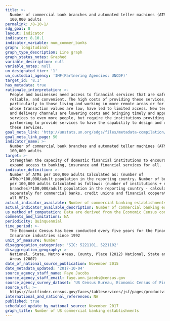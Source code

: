```yaml
---
title: >-
  Number of commercial bank branches and automated teller machines (ATMs) per
  100,000 adults
permalink: /8-10-1/
sdg_goal: 8
layout: indicator
indicator: 8.10.1
indicator_variable: num_commer_banks
graph: longitudinal
graph_type_description: Line graph
graph_status_notes: Graphed
variable_description: null
variable_notes: null
un_designated_tier: '1'
un_custodial_agency: 'IMF(Partnering Agencies: UNCDF)'
target_id: '8.1'
has_metadata: true
rationale_interpretation: >-
  People and businesses need access to financial services that are safe,
  reliable, and convenient. The high costs of providing these services,
  particularly to those living and working in more remote areas or for those
  whose transaction values are low, have led to limited access. New technologies
  and delivery channels are lowering costs and bringing timely and appropriate
  services to even more people, but require the institutions providing or
  partnering to provide services to have the capability to design and deliver
  these services.
goal_meta_link: 'http://unstats.un.org/sdgs/files/metadata-compilation/Metadata-Goal-8.pdf'
goal_meta_link_page: 50
indicator_name: >-
  Number of commercial bank branches and automated teller machines (ATMs) per
  100,000 adults
target: >-
  Strengthen the capacity of domestic financial institutions to encourage and
  expand access to banking, insurance and financial services for all.
indicator_definition: >-
  Number of ATMs per 100,000 adults Calculated as: (number of
  ATMs)*100,000/adult population in the reporting country. Number of branches
  per 100,000 adults Calculated as follows: (number of institutions + number of
  branches)*100,000/adult population in the reporting country - calculated
  separately for commercial banks, credit unions and financial cooperatives, and
  all MFIs.
actual_indicator_available: Number of commercial banking establishments
actual_indicator_available_description: Number of commercial banking establishments
us_method_of_computation: Data are derived from the Economic Census conducted by the US Census Bureau
comments_and_limitations: NA
periodicity: Quinquennial
time_period: >-
  The Economic Census has been conducted every five years for the Finance and
  Insurance industries since 1992
unit_of_measure: Number
disaggregation_categories: 'SIC: 5221101, 5221102'
disaggregation_geography: >-
  National, State, Metro Areas, County, Place (2012) National, State and Metro
  Areas (2007)
date_of_national_source_publication: November 2015
date_metadata_updated: '2017-10-04'
source_agency_staff_name: Faye Jacobs
source_agency_staff_email: faye.ann.jacobs@census.gov
source_agency_survey_dataset: 'US Census Bureau, Economic Census of Finance and Insurance'
source_url: >-
  https://factfinder.census.gov/faces/tableservices/jsf/pages/productview.xhtml?pid=ECN_2012_US_52A1&prodType=table
international_and_national_references: NA
published: true
scheduled_update_by_national_source: November 2017
graph_title: Number of US commercial banking establishments
---
```

